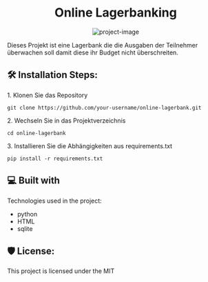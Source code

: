 <h1 align="center" id="title">Online Lagerbanking</h1>

<p align="center"><img src="https://socialify.git.ci/Nemesis1042/LagerbankOnline/image?font=Source%20Code%20Pro&amp;language=1&amp;name=1&amp;owner=1&amp;stargazers=1&amp;theme=Auto" alt="project-image"></p>

<p id="description">Dieses Projekt ist eine Lagerbank die die Ausgaben der Teilnehmer überwachen soll damit diese ihr Budget nicht überschreiten.</p>

<h2>🛠️ Installation Steps:</h2>

<p>1. Klonen Sie das Repository</p>

```
git clone https://github.com/your-username/online-lagerbank.git
```

<p>2. Wechseln Sie in das Projektverzeichnis</p>

```
cd online-lagerbank
```

<p>3. Installieren Sie die Abhängigkeiten aus requirements.txt</p>

```
pip install -r requirements.txt
```

  
  
<h2>💻 Built with</h2>

Technologies used in the project:

*   python
*   HTML
*   sqlite

<h2>🛡️ License:</h2>

This project is licensed under the MIT
